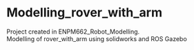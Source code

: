 # Modelling_rover_with_arm
 Project created in ENPM662_Robot_Modelling.  
 Modelling of rover_with_arm using solidworks and ROS Gazebo
